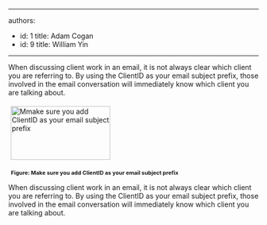

---
authors:
  - id: 1
    title: Adam Cogan
  - id: 9
    title: William Yin
---




<span class='intro'> <p>When discussing client work in an email, it is not always clear which client you are referring to. By using the ClientID as your email subject prefix, those involved in the email conversation will immediately know which client you are talking about.</p>
<img class="ssw-rteStyle-ImageArea" alt="Mmake sure you add ClientID as your email subject prefix" src="/PublishingImages/AddClientAsEmailSubjectPrefix.png" style="margin&#58;5px;width&#58;200px;height&#58;108px;" />
<p> 
   <span style="font-size&#58;11px;">
     <strong>&#160; Figure&#58; Make sure you add ClientID as your email subject prefix</strong></span></p> </span>

<p>​When discussing client work in an email, it is not always clear which client you are referring to. By using the ClientID as your email subject prefix, those involved in the email conversation will immediately know which client you are talking about.</p>


